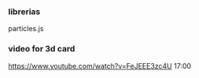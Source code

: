 ### librerias
particles.js

### video for 3d card
https://www.youtube.com/watch?v=FeJEEE3zc4U
17:00

